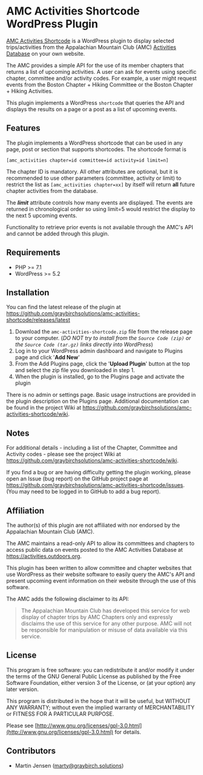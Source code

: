 # AMC Activities Shortcode WordPress Plugin

[AMC Activities Shortcode](https://github.com/graybirchsolutions/amc-activities-shortcode) is a WordPress plugin to display selected trips/activities from the Appalachian Mountain Club (AMC) [Activities Database](https://activities.outdoors.org/) on your own website.

The AMC provides a simple API for the use of its member chapters that returns a list of upcoming activities. A user can ask for events using specific chapter, committee and/or activity codes. For example, a user might request events from the Boston Chapter + Hiking Committee or the Boston Chapter + Hiking Activities.

This plugin implements a WordPress `shortcode` that queries the API and displays the results on a page or a post as a list of upcoming events.

## Features

The plugin implements a WordPress shortcode that can be used in any page, post or section that supports shortcodes. The shortcode format is

    [amc_activities chapter=id committee=id activity=id limit=n]

The chapter ID is mandatory. All other attributes are optional, but it is recommended to use other parameters (committee, activity or limit) to restrict the list as `[amc_activities chapter=xx]` by itself will return **all** future chapter activities from the database.

The ***limit*** attribute controls how many events are displayed. The events are returned in chronological order so using limit=5 would restrict the display to the next 5 upcoming events.

Functionality to retrieve prior events is not available through the AMC's API and cannot be added through this plugin.

## Requirements

* PHP >= 7.1
* WordPress >= 5.2

## Installation

You can find the latest release of the plugin at https://github.com/graybirchsolutions/amc-activities-shortcode/releases/latest

1. Download the `amc-activities-shortcode.zip` file from the release page to your computer. (*DO NOT try to 
   install from the `Source Code (zip)` or the `Source Code (tar.gz)` links directly into WordPress*)
2. Log in to your WordPress admin dashboard and navigate to Plugins page and click '**Add New**'
3. From the Add Plugins page, click the '**Upload Plugin**' button at the top and select the zip file you downloaded in step 1.
4. When the plugin is installed, go to the Plugins page and activate the plugin

There is no admin or settings page. Basic usage instructions are provided in the plugin description on the Plugins page. Additional documentation can be found in the project Wiki at https://github.com/graybirchsolutions/amc-activities-shortcode/wiki.


## Notes

For additional details - including a list of the Chapter, Committee and Activity codes - please see the project Wiki at https://github.com/graybirchsolutions/amc-activities-shortcode/wiki.

If you find a bug or are having difficulty getting the plugin working, please open an Issue (bug report) on the GitHub project page at https://github.com/graybirchsolutions/amc-activities-shortcode/issues. (You may need to be logged in to GitHub to add a bug report).

## Affiliation

The author(s) of this plugin are not affiliated with nor endorsed by the Appalachian Mountain Club (AMC). 

The AMC maintains a read-only API to allow its committees and chapters to access public data on events posted to the AMC Activities Database at https://activities.outdoors.org.

This plugin has been written to allow committee and chapter websites that use WordPress as their website software to easily query the AMC's API and present upcoming event information on their website through the use of this software.

The AMC adds the following disclaimer to its API:

>The Appalachian Mountain Club has developed this service for web display of chapter trips by AMC Chapters only and expressly disclaims the use of this service for any other purpose. AMC will not be responsible for manipulation or misuse of data available via this service.

## License

This program is free software: you can redistribute it and/or modify it under the terms of the GNU General Public License as published by the Free Software Foundation, either version 3 of the License, or (at your option) any later version.

This program is distributed in the hope that it will be useful, but WITHOUT ANY WARRANTY; without even the implied warranty of MERCHANTABILITY or FITNESS FOR A PARTICULAR PURPOSE.

Please see [http://www.gnu.org/licenses/gpl-3.0.html](http://www.gnu.org/licenses/gpl-3.0.html) for details.

## Contributors

- Martin Jensen (marty@graybirch.solutions)
